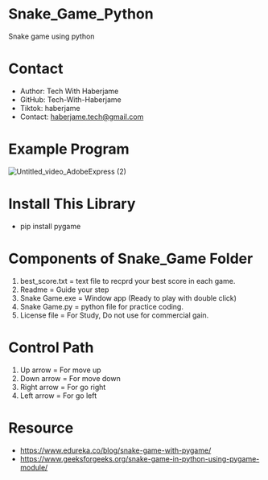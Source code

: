 # Snake_Game_Python
Snake game using python

# Contact
- Author: Tech With Haberjame
- GitHub: Tech-With-Haberjame
- Tiktok: haberjame
- Contact: haberjame.tech@gmail.com


# Example Program
![Untitled_video_AdobeExpress (2)](https://github.com/Tech-With-Haberjame/Snake_Game_Python/assets/135504212/ab99daeb-4544-494d-99c0-104d1b43045f)


# Install This Library
- pip install pygame

# Components of Snake_Game Folder

1. best_score.txt = text file to recprd your best score in each game.
2. Readme = Guide your step
3. Snake Game.exe = Window app (Ready to play with double click)
4. Snake Game.py = python file for practice coding.
5. License file = For Study, Do not use for commercial gain.


# Control Path
1. Up arrow = For move up
2. Down arrow = For move down
3. Right arrow = For go right
4. Left arrow = For go left

# Resource
- https://www.edureka.co/blog/snake-game-with-pygame/
- https://www.geeksforgeeks.org/snake-game-in-python-using-pygame-module/
